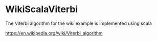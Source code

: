 # WikiScalaViterbi
The Viterbi algorithm for the wiki example is implemented using scala

https://en.wikipedia.org/wiki/Viterbi_algorithm
